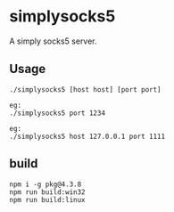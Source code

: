 # simplysocks5

A simply socks5 server.


## Usage

```
./simplysocks5 [host host] [port port]

eg:
./simplysocks5 port 1234

eg:
./simplysocks5 host 127.0.0.1 port 1111
```


## build

```shell
npm i -g pkg@4.3.8
npm run build:win32
npm run build:linux
```